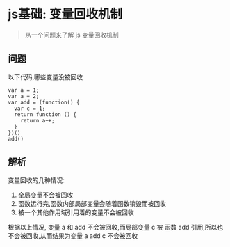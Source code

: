 
# js基础: 变量回收机制
> 从一个问题来了解 js 变量回收机制

## 问题
以下代码,哪些变量没被回收

```
var a = 1;
var a = 2;
var add = (function() {
  var c = 1;
  return function () {
    return a++;
  }
})()
add()
```

## 解析
变量回收的几种情况:
1. 全局变量不会被回收
2. 函数运行完,函数内部局部变量会随着函数销毁而被回收
3. 被一个其他作用域引用着的变量不会被回收

根据以上情况, 变量 a 和 add 不会被回收,而局部变量 c 被 函数 add 引用,所以也不会被回收,从而结果为变量 a add c 不会被回收 